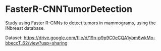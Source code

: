 # FasterR-CNNTumorDetection
Study using Faster R-CNNs to detect tumors in mammograms, using the INbreast database.

Dataset: https://drive.google.com/file/d/19n-p9p9C0eCQA1ybm6wkMo-bbeccT_62/view?usp=sharing
